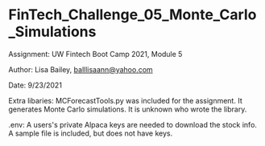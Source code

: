 # FinTech_Challenge_05_Monte_Carlo_Simulations

Assignment: UW Fintech Boot Camp 2021, Module 5

Author: Lisa Bailey, balllisaann@yahoo.com

Date: 9/23/2021

Extra libaries: MCForecastTools.py was included for the assignment.  It generates Monte Carlo simulations.  It is unknown who wrote the library.

.env: A users's private Alpaca keys are needed to download the stock info. A sample file is included, but does not have keys.
